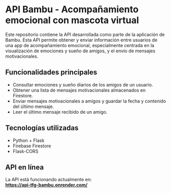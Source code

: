 # API Bambu - Acompañamiento emocional con mascota virtual

Este repositorio contiene la API desarrollada como parte de la aplicación de Bambu. Esta API permite obtener y enviar información entre usuarios de una app de acompañamiento emocional, especialmente centrada en la visualización de emociones y sueño de amigos, y el envío de mensajes motivacionales.

## Funcionalidades principales

- Consultar emociones y sueño diarios de los amigos de un usuario.
- Obtener una lista de mensajes motivacionales almacenados en Firestore.
- Enviar mensajes motivacionales a amigos y guardar la fecha y contenido del último mensaje.
- Leer el último mensaje recibido de un amigo.

## Tecnologías utilizadas

- Python + Flask
- Firebase Firestore
- Flask-CORS
  
## API en línea

La API está funcionando actualmente en:  
  **https://api-tfg-bambu.onrender.com/**
